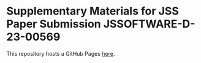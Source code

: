 # Supplementary Materials for JSS Paper Submission JSSOFTWARE-D-23-00569

This repository hosts a GitHub Pages [here](https://riehlegroup.github.io/JSSOFTWARE-D-23-00569).
